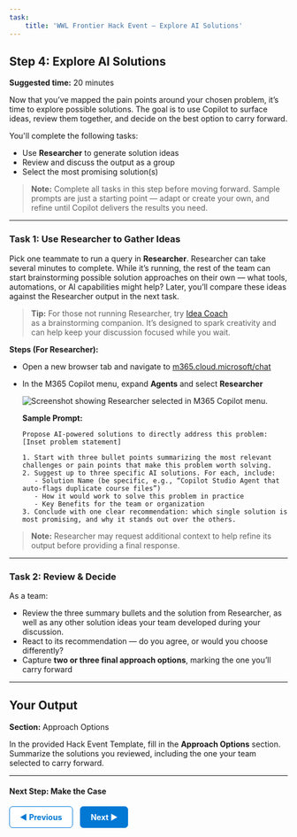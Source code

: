 ```yaml
---
task:
    title: 'WWL Frontier Hack Event – Explore AI Solutions'
---
```


## Step 4: Explore AI Solutions  

**Suggested time:** 20 minutes  

Now that you’ve mapped the pain points around your chosen problem, it’s time to explore possible solutions. The goal is to use Copilot to surface ideas, review them together, and decide on the best option to carry forward.  

You'll complete the following tasks:  

- Use **Researcher** to generate solution ideas  
- Review and discuss the output as a group  
- Select the most promising solution(s)

> **Note:** Complete all tasks in this step before moving forward. Sample prompts are just a starting point — adapt or create your own, and refine until Copilot delivers the results you need.

---

### Task 1: Use Researcher to Gather Ideas  

Pick one teammate to run a query in **Researcher**. Researcher can take several minutes to complete. While it’s running, the rest of the team can start brainstorming possible solution approaches on their own — what tools, automations, or AI capabilities might help? Later, you’ll compare these ideas against the Researcher output in the next task.

> **Tip:** For those not running Researcher, try <a href="https://m365.cloud.microsoft/chat/?titleId=P_be483bea-dc19-b6ae-1d69-fde1f2c7b661" target="_blank">Idea Coach</a><br> as a brainstorming companion. It’s designed to spark creativity and can help keep your discussion focused while you wait.

**Steps (For Researcher):**

- Open a new browser tab and navigate to <a href="https://m365.cloud.microsoft/chat" target="_blank">m365.cloud.microsoft/chat</a>
- In the M365 Copilot menu, expand **Agents** and select **Researcher**  

    ![Screenshot showing Researcher selected in M365 Copilot menu.](../Labs/Media/researcher.png)  

    **Sample Prompt:**  

    ```text
    Propose AI-powered solutions to directly address this problem: [Inset problem statement]
     
    1. Start with three bullet points summarizing the most relevant challenges or pain points that make this problem worth solving.  
    2. Suggest up to three specific AI solutions. For each, include:  
       - Solution Name (be specific, e.g., “Copilot Studio Agent that auto-flags duplicate course files”)  
       - How it would work to solve this problem in practice  
       - Key Benefits for the team or organization  
    3. Conclude with one clear recommendation: which single solution is most promising, and why it stands out over the others.  
    ```  

> **Note:** Researcher may request additional context to help refine its output before providing a final response.

---

### Task 2: Review & Decide  

As a team:  

- Review the three summary bullets and the solution from Researcher, as well as any other solution ideas your team developed during your discussion. 
- React to its recommendation — do you agree, or would you choose differently?  
- Capture **two or three final approach options**, marking the one you’ll carry forward  

---

## Your Output  

**Section:** Approach Options  

In the provided Hack Event Template, fill in the **Approach Options** section. Summarize the solutions you reviewed, including the one your team selected to carry forward.  

---

#### Next Step: Make the Case

<a href="https://microsoftlearning.github.io/Frontier-Hack-Event/Instructions/Labs/3-break-down-the-problem.html" 
   style="display:inline-block; padding:10px 18px; border:1px solid #0078D4; border-radius:6px; 
          background-color:#ffffff; color:#0078D4; font-weight:bold; text-decoration:none;">
   &#x25C0; Previous
</a>
<a href="https://microsoftlearning.github.io/Frontier-Hack-Event/Instructions/Labs/5-make-the-case.html" 
   style="display:inline-block; padding:10px 18px; border:1px solid #0078D4; border-radius:6px; 
          background-color:#0078D4; color:#ffffff; font-weight:bold; text-decoration:none; margin-left:10px;">
   Next &#x25B6;
</a>
